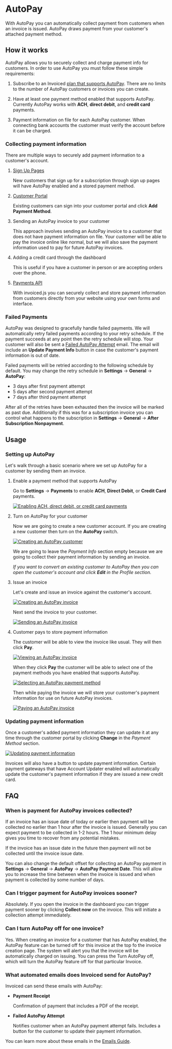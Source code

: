 # AutoPay

With AutoPay you can automatically collect payment from customers when an invoice is issued. AutoPay draws payment from your customer's attached payment method.

## How it works

AutoPay allows you to securely collect and charge payment info for customers. In order to use AutoPay you must follow these simple requirements:

1. Subscribe to an Invoiced [plan that supports AutoPay](https://invoiced.com/pricing). There are no limits to the number of AutoPay customers or invoices you can create.

2. Have at least one payment method enabled that supports AutoPay. Currently AutoPay works with **ACH**, **direct debit**, and **credit card** payments.

3. Payment information on file for each AutoPay customer. When connecting bank accounts the customer must verify the account before it can be charged.

### Collecting payment information

There are multiple ways to securely add payment information to a customer's account.

1. [Sign Up Pages](/docs/guides/sign-up-pages)

   New customers that sign up for a subscription through sign up pages will have AutoPay enabled and a stored payment method.

2. [Customer Portal](/docs/guides/billing-portal)

   Existing customers can sign into your customer portal and click **Add Payment Method**.

3. Sending an AutoPay invoice to your customer

   This approach involves sending an AutoPay invoice to a customer that does not have payment information on file. Your customer will be able to pay the invoice online like normal, but we will also save the payment information used to pay for future AutoPay invoices.

4. Adding a credit card through the dashboard
   
   This is useful if you have a customer in person or are accepting orders over the phone.

5. [Payments API](/docs/dev/payment-info)
   
   With invoiced.js you can securely collect and store payment information from customers directly from your website using your own forms and interface.

### Failed Payments

AutoPay was designed to gracefully handle failed payments. We will automatically retry failed payments according to your retry schedule. If the payment succeeds at any point then the retry schedule will stop. Your customer will also be sent a [Failed AutoPay Attempt](/docs/guides/emails#payments) email. The email will include an **Update Payment Info** button in case the customer's payment information is out of date.

Failed payments will be retried according to the following schedule by default. You may change the retry schedule in **Settings** &rarr; **General** &rarr; **AutoPay**:

- 3 days after first payment attempt
- 5 days after second payment attempt
- 7 days after third payment attempt

After all of the retries have been exhausted then the invoice will be marked as past due. Additionally if this was for a subscription invoice you can control what happens to the subscription in **Settings** &rarr; **General** &rarr; **After Subscription Nonpayment**.

## Usage

### Setting up AutoPay

Let's walk through a basic scenario where we set up AutoPay for a customer by sending them an invoice.

1. Enable a payment method that supports AutoPay

   Go to **Settings** &rarr; **Payments** to enable **ACH**, **Direct Debit**, or **Credit Card** payments.

   [![Enabling ACH, direct debit, or credit card payments](/docs/img/payment-settings.png)](/docs/img/payment-settings.png)

2. Turn on AutoPay for your customer

   Now we are going to create a new customer account. If you are creating a new customer then turn on the **AutoPay** switch.

   [![Creating an AutoPay customer](/docs/img/new-autopay-customer.png)](/docs/img/new-autopay-customer.png)

   We are going to leave the *Payment Info* section empty because we are going to collect their payment information by sending an invoice.

   *If you want to convert an existing customer to AutoPay then you can open the customer's account and click **Edit** in the *Profile* section.*

3. Issue an invoice

   Let's create and issue an invoice against the customer's account.
   
   [![Creating an AutoPay invoice](/docs/img/new-autopay-invoice.png)](/docs/img/new-autopay-invoice.png)

   Next send the invoice to your customer.

   [![Sending an AutoPay invoice](/docs/img/send-autopay-invoice.png)](/docs/img/send-autopay-invoice.png)

4. Customer pays to store payment information

   The customer will be able to view the invoice like usual. They will then click **Pay**.

   [![Viewing an AutoPay invoice](/docs/img/view-autopay-invoice.png)](/docs/img/view-autopay-invoice.png)

   When they click **Pay** the customer will be able to select one of the payment methods you have enabled that supports AutoPay.

   [![Selecting an AutoPay payment method](/docs/img/autopay-payment-choice.png)](/docs/img/autopay-payment-choice.png)

   Then while paying the invoice we will store your customer's payment information for use on future AutoPay invoices.

   [![Paying an AutoPay invoice](/docs/img/autopay-payment-screen.png)](/docs/img/autopay-payment-screen.png)

### Updating payment information

Once a customer's added payment information they can update it at any time through the customer portal by clicking **Change** in the *Payment Method* section.

[![Updating payment information](/docs/img/update-payment-source.png)](/docs/img/update-payment-source.png)

Invoices will also have a button to update payment information. Certain payment gateways that have Account Updater enabled will automatically update the customer's payment information if they are issued a new credit card.

## FAQ

### When is payment for AutoPay invoices collected?

If an invoice has an issue date of today or earlier then payment will be collected no earlier than 1 hour after the invoice is issued. Generally you can expect payment to be collected in 1-2 hours. The 1 hour minimum delay gives you time to recover from any potential mistakes.

If the invoice has an issue date in the future then payment will not be collected until the invoice issue date.

You can also change the default offset for collecting an AutoPay payment in **Settings** &rarr; **General** &rarr; **AutoPay** &rarr; **AutoPay Payment Date**. This will allow you to increase the time between when the invoice is issued and when payment is collected by some number of days.

### Can I trigger payment for AutoPay invoices sooner?

Absolutely. If you open the invoice in the dashboard you can trigger payment sooner by clicking **Collect now** on the invoice. This will initiate a collection attempt immediately.

### Can I turn AutoPay off for one invoice?

Yes. When creating an invoice for a customer that has AutoPay enabled, the AutoPay feature can be turned off for this invoice at the top fo the invoice creation page. The system will alert you that the invoice will be automatically charged on issuing. You can press the Turn AutoPay off, which will turn the AutoPay feature off for that particular Invoice. 

### What automated emails does Invoiced send for AutoPay? 

Invoiced can send these emails with AutoPay:

- **Payment Receipt**
  
  Confirmation of payment that includes a PDF of the receipt.

- **Failed AutoPay Attempt**

   Notifies customer when an AutoPay payment attempt fails. Includes a button for the customer to update their payment information.

You can learn more about these emails in the [Emails Guide](/docs/guides/emails#payments).